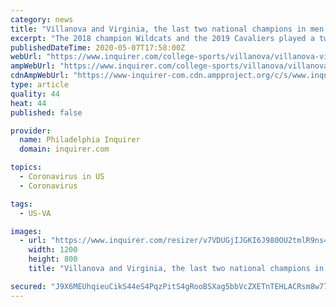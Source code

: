 ```yaml
---
category: news
title: "Villanova and Virginia, the last two national champions in men’s basketball, set to meet Dec. 19 at MSG"
excerpt: "The 2018 champion Wildcats and the 2019 Cavaliers played a two-game series in the 2015-16 and 2016-17 seasons, with each winning on their home court."
publishedDateTime: 2020-05-07T17:58:00Z
webUrl: "https://www.inquirer.com/college-sports/villanova/villanova-virginia-2020-msg-basketball-schedule-20200507.html"
ampWebUrl: "https://www.inquirer.com/college-sports/villanova/villanova-virginia-2020-msg-basketball-schedule-20200507.html?outputType=amp"
cdnAmpWebUrl: "https://www-inquirer-com.cdn.ampproject.org/c/s/www.inquirer.com/college-sports/villanova/villanova-virginia-2020-msg-basketball-schedule-20200507.html?outputType=amp"
type: article
quality: 44
heat: 44
published: false

provider:
  name: Philadelphia Inquirer
  domain: inquirer.com

topics:
  - Coronavirus in US
  - Coronavirus

tags:
  - US-VA

images:
  - url: "https://www.inquirer.com/resizer/v7VDUGjIJGKI6J980OU2tmlR9ns=/1200x0/center/middle/www.inquirer.com/resizer/-93bM986_UQe9rGz_j6nWZJR6JE=/1200x0/center/middle/arc-anglerfish-arc2-prod-pmn.s3.amazonaws.com/public/ANBEEL556FDDZCV5WG7ASSYEIY.jpg"
    width: 1200
    height: 800
    title: "Villanova and Virginia, the last two national champions in men’s basketball, set to meet Dec. 19 at MSG"

secured: "J9X6MEUhqieuCikS44eS4PqzPitS4gRooBSXag5bbVcZXETnTEHLACRsm8w7705ba4W23vrYlwmn+MZNZl/OimZvo/esTCMpGYjngRjG9Apd8XfnbRbKUONJFpwtOalrgvJY3VOr0hUx93EY+WU8XLP+F2JJpMKQ1aIAiDGiWX/bL44ogKWBDa5eLkOTgiQC8xMf9560+SCe1pBWlbEgikOj+wpcoIYL9pH3Q6FXRA1P8j64I8aE6mqsoGE34pJwIiNwOAeSK5afdwKROYxfhnlQNNS6neU7/qvni97tPWqppqgYDyaIjtZwm4A1EX3J;9H44TupOoX23CZhwm/alLQ=="
---
```


